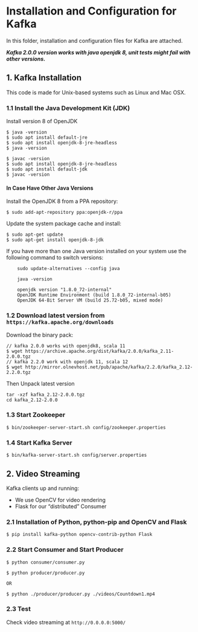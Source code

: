 # Installation and Configuration for Kafka

In this folder, installation and configuration files for Kafka are attached. 

***Kafka 2.0.0 version works with java openjdk 8, unit tests might fail with other versions.***

##  1. Kafka Installation 

This code is made for Unix-based systems such as Linux and Mac OSX.

###  1.1 Install the Java Development Kit (JDK)
Install version 8 of OpenJDK
``` 
$ java -version 
$ sudo apt install default-jre
$ sudo apt install openjdk-8-jre-headless
$ java -version

$ javac -version
$ sudo apt install openjdk-8-jre-headless
$ sudo apt install default-jdk 
$ javac -version 
```

#### In Case Have Other Java Versions

Install the OpenJDK 8 from a PPA repository:
```
$ sudo add-apt-repository ppa:openjdk-r/ppa
```
Update the system package cache and install:
```
$ sudo apt-get update
$ sudo apt-get install openjdk-8-jdk
```
If you have more than one Java version installed on your system use the following command to switch versions:
```
    sudo update-alternatives --config java

    java -version

    openjdk version "1.8.0_72-internal"
    OpenJDK Runtime Environment (build 1.8.0_72-internal-b05)
    OpenJDK 64-Bit Server VM (build 25.72-b05, mixed mode)
```


### 1.2 Download latest version from `https://kafka.apache.org/downloads`
Download the binary pack:
```
// kafka 2.0.0 works with openjdk8, scala 11
$ wget https://archive.apache.org/dist/kafka/2.0.0/kafka_2.11-2.0.0.tgz
// kafka 2.2.0 work with openjdk 11, scala 12
$ wget http://mirror.olnevhost.net/pub/apache/kafka/2.2.0/kafka_2.12-2.2.0.tgz
```
Then Unpack latest version
```
tar -xzf kafka_2.12-2.0.0.tgz
cd kafka_2.12-2.0.0
```

### 1.3 Start Zookeeper
```
$ bin/zookeeper-server-start.sh config/zookeeper.properties
```

### 1.4 Start Kafka Server
```
$ bin/kafka-server-start.sh config/server.properties
```

## 2. Video Streaming 

Kafka clients up and running:
 - We use OpenCV for video rendering 
 - Flask for our “distributed” Consumer
 
 ### 2.1 Installation of Python, python-pip and OpenCV and Flask
 ```
 $ pip install kafka-python opencv-contrib-python Flask
 ```
 
 ### 2.2 Start Consumer and Start Producer
 ```
 $ python consumer/consumer.py
 
 $ python producer/producer.py 
 
OR 

 $ python ./producer/producer.py ./videos/Countdown1.mp4
 ```
 
 ### 2.3 Test
 Check video streaming at `http://0.0.0.0:5000/`
 
 
